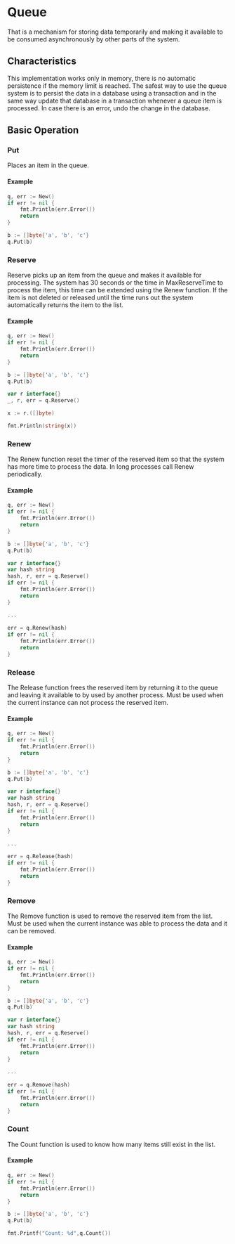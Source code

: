 # Queue

That is a mechanism for storing data temporarily and making it available to be consumed asynchronously by other parts of the system.

## Characteristics

This implementation works only in memory, there is no automatic persistence if the memory limit is reached.
The safest way to use the queue system is to persist the data in a database using a transaction and in the same way update that database in a transaction whenever a queue item is processed. In case there is an error, undo the change in the database.

## Basic Operation

### Put

Places an item in the queue.

#### Example

```go
q, err := New()
if err != nil {
	fmt.Println(err.Error())
    return
}

b := []byte{'a', 'b', 'c'}
q.Put(b)
```

### Reserve

Reserve picks up an item from the queue and makes it available for processing. The system has 30 seconds or the time in MaxReserveTime to process the item, this time can be extended using the Renew function. If the item is not deleted or released until the time runs out the system automatically returns the item to the list.

#### Example

```go
q, err := New()
if err != nil {
	fmt.Println(err.Error())
    return
}

b := []byte{'a', 'b', 'c'}
q.Put(b)

var r interface{}
_, r, err = q.Reserve()

x := r.([]byte)

fmt.Println(string(x))
```

### Renew

The Renew function reset the timer of the reserved item so that the system has more time to process the data. In long processes call Renew periodically.

#### Example

```go
q, err := New()
if err != nil {
    fmt.Println(err.Error())
    return
}

b := []byte{'a', 'b', 'c'}
q.Put(b)

var r interface{}
var hash string
hash, r, err = q.Reserve()
if err != nil {
    fmt.Println(err.Error())
    return
}

...
	
err = q.Renew(hash)
if err != nil {
    fmt.Println(err.Error())
    return
}
```

### Release

The Release function frees the reserved item by returning it to the queue and leaving it available to by used by another process. Must be used when the current instance can not process the reserved item.

#### Example

```go
q, err := New()
if err != nil {
    fmt.Println(err.Error())
    return
}

b := []byte{'a', 'b', 'c'}
q.Put(b)

var r interface{}
var hash string
hash, r, err = q.Reserve()
if err != nil {
    fmt.Println(err.Error())
    return
}

...
	
err = q.Release(hash)
if err != nil {
    fmt.Println(err.Error())
    return
}
```

### Remove

The Remove function is used to remove the reserved item from the list. Must be used when the current instance was able to process the data and it can be removed.

#### Example

```go
q, err := New()
if err != nil {
    fmt.Println(err.Error())
    return
}

b := []byte{'a', 'b', 'c'}
q.Put(b)

var r interface{}
var hash string
hash, r, err = q.Reserve()
if err != nil {
    fmt.Println(err.Error())
    return
}

...
	
err = q.Remove(hash)
if err != nil {
    fmt.Println(err.Error())
    return
}
```

### Count 

The Count function is used to know how many items still exist in the list.

#### Example

```go
q, err := New()
if err != nil {
    fmt.Println(err.Error())
    return
}

b := []byte{'a', 'b', 'c'}
q.Put(b)

fmt.Printf("Count: %d",q.Count())
```
